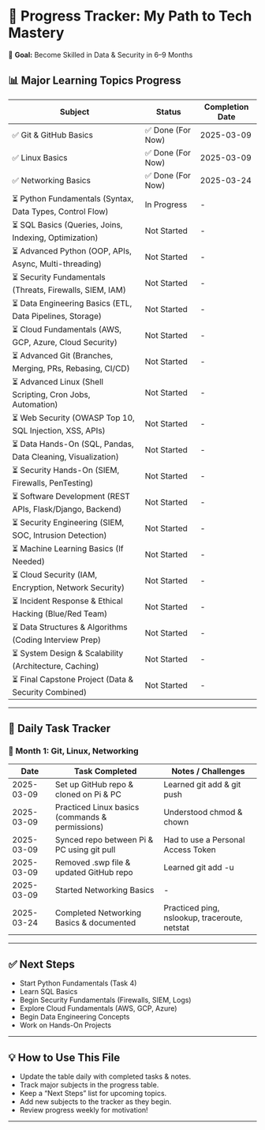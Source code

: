 # 🚀 Progress Tracker: My Path to Tech Mastery

🎯 **Goal:** Become Skilled in Data & Security in 6–9 Months

## 📊 Major Learning Topics Progress
| Subject                                                    | Status             | Completion Date |
|------------------------------------------------------------|--------------------|-----------------|
| ✅ Git & GitHub Basics                                     | ✅ Done (For Now)  | 2025-03-09      |
| ✅ Linux Basics                                            | ✅ Done (For Now)  | 2025-03-09      |
| ✅ Networking Basics                                       | ✅ Done (For Now)  | 2025-03-24      |
| ⏳ Python Fundamentals (Syntax, Data Types, Control Flow)   | In Progress        | -               |
| ⏳ SQL Basics (Queries, Joins, Indexing, Optimization)      | Not Started        | -               |
| ⏳ Advanced Python (OOP, APIs, Async, Multi-threading)      | Not Started        | -               |
| ⏳ Security Fundamentals (Threats, Firewalls, SIEM, IAM)    | Not Started        | -               |
| ⏳ Data Engineering Basics (ETL, Data Pipelines, Storage)   | Not Started        | -               |
| ⏳ Cloud Fundamentals (AWS, GCP, Azure, Cloud Security)     | Not Started        | -               |
| ⏳ Advanced Git (Branches, Merging, PRs, Rebasing, CI/CD)   | Not Started        | -               |
| ⏳ Advanced Linux (Shell Scripting, Cron Jobs, Automation)  | Not Started        | -               |
| ⏳ Web Security (OWASP Top 10, SQL Injection, XSS, APIs)    | Not Started        | -               |
| ⏳ Data Hands-On (SQL, Pandas, Data Cleaning, Visualization)| Not Started        | -               |
| ⏳ Security Hands-On (SIEM, Firewalls, PenTesting)          | Not Started        | -               |
| ⏳ Software Development (REST APIs, Flask/Django, Backend)  | Not Started        | -               |
| ⏳ Security Engineering (SIEM, SOC, Intrusion Detection)    | Not Started        | -               |
| ⏳ Machine Learning Basics (If Needed)                      | Not Started        | -               |
| ⏳ Cloud Security (IAM, Encryption, Network Security)       | Not Started        | -               |
| ⏳ Incident Response & Ethical Hacking (Blue/Red Team)      | Not Started        | -               |
| ⏳ Data Structures & Algorithms (Coding Interview Prep)     | Not Started        | -               |
| ⏳ System Design & Scalability (Architecture, Caching)      | Not Started        | -               |
| ⏳ Final Capstone Project (Data & Security Combined)        | Not Started        | -               |

---

## 📅 Daily Task Tracker

### 📌 Month 1: Git, Linux, Networking
| Date       | Task Completed                                         | Notes / Challenges                              |
|------------|---------------------------------------------------------|-------------------------------------------------|
| 2025-03-09 | Set up GitHub repo & cloned on Pi & PC                 | Learned git add & git push                     |
| 2025-03-09 | Practiced Linux basics (commands & permissions)        | Understood chmod & chown                       |
| 2025-03-09 | Synced repo between Pi & PC using git pull             | Had to use a Personal Access Token             |
| 2025-03-09 | Removed .swp file & updated GitHub repo                | Learned git add -u                             |
| 2025-03-09 | Started Networking Basics                               | -                                               |
| 2025-03-24 | Completed Networking Basics & documented                | Practiced ping, nslookup, traceroute, netstat  |

---

## ✅ Next Steps
- Start Python Fundamentals (Task 4)  
- Learn SQL Basics  
- Begin Security Fundamentals (Firewalls, SIEM, Logs)  
- Explore Cloud Fundamentals (AWS, GCP, Azure)  
- Begin Data Engineering Concepts  
- Work on Hands-On Projects  

---

## 💡 How to Use This File
- Update the table daily with completed tasks & notes.
- Track major subjects in the progress table.
- Keep a “Next Steps” list for upcoming topics.
- Add new subjects to the tracker as they begin.
- Review progress weekly for motivation!

---


